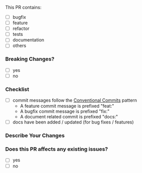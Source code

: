 <!-- make sure your title is clear -->
<!-- to mark a task, use [x]. -->
<!-- try not to make breaking changes without discussion first -->
<!-- don't remove this template. else PR might be closed without any discussion -->

This PR contains:

- [ ] bugfix
- [ ] feature
- [ ] refactor
- [ ] tests
- [ ] documentation
- [ ] others

### Breaking Changes?

- [ ] yes
- [ ] no

<!-- If yes, please describe the breakage. -->

### Checklist

- [ ] commit messages follow the [Conventional Commits](https://conventionalcommits.org/) pattern
  - A feature commit message is prefixed "feat:"
  - A bugfix commit message is prefixed "fix:"
  - A document related commit is prefixed "docs:"
- [ ] docs have been added / updated (for bug fixes / features)

### Describe Your Changes

<!--
  please be thorough and clearly explain the problem being solved.
-->

### Does this PR affects any existing issues?

- [ ] yes
- [ ] no

<!--
  if yes mention the issue number and what kind of change it is
  for example: closes #1, fixes #1.
-->
